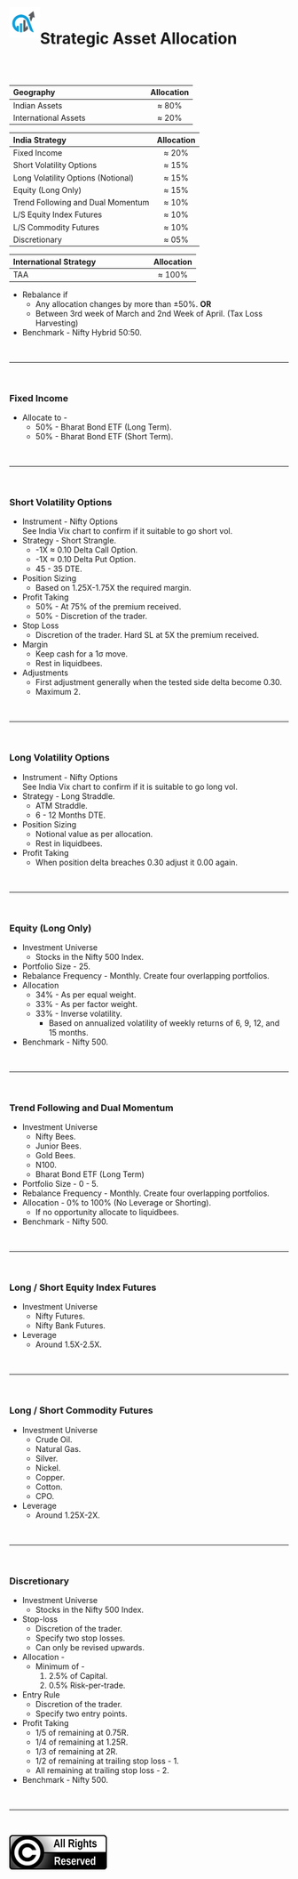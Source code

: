 <img align='left' src='./files/doss_trades_logo-white_background.jpg' width='11%'>
                      
# Strategic Asset Allocation

<br/>
<br/>

| **Geography** &nbsp;&nbsp;&nbsp;&nbsp;&nbsp;&nbsp;&nbsp;&nbsp;&nbsp;&nbsp;&nbsp;&nbsp;&nbsp;&nbsp;&nbsp;&nbsp;&nbsp;&nbsp;&nbsp;&nbsp;&nbsp;&nbsp;&nbsp;&nbsp;&nbsp;&nbsp;&nbsp;&nbsp;&nbsp;&nbsp;&nbsp;&nbsp;&nbsp;&nbsp;&nbsp;&nbsp;&nbsp;&nbsp;&nbsp;&nbsp;&nbsp;                            |**Allocation**|
|:----------------------------------------|:------------:|
| Indian Assets                           |     ≈ 80%    |
| International Assets                    |     ≈ 20%    |

| **India Strategy** &nbsp;&nbsp;&nbsp;&nbsp;&nbsp;&nbsp;&nbsp;&nbsp;&nbsp;&nbsp;&nbsp;&nbsp;&nbsp;&nbsp;&nbsp;&nbsp;&nbsp;&nbsp;&nbsp;&nbsp;&nbsp;&nbsp;&nbsp;&nbsp;&nbsp;&nbsp;&nbsp;&nbsp;&nbsp;&nbsp;&nbsp;&nbsp;&nbsp;&nbsp;&nbsp;&nbsp;                     |**Allocation**|
|:----------------------------------------|:------------:|
| Fixed Income                            |     ≈ 20%    |
| Short Volatility Options                |     ≈ 15%    |
| Long Volatility Options (Notional)      |     ≈ 15%    |
| Equity (Long Only)                      |     ≈ 15%    |
| Trend Following and Dual Momentum       |     ≈ 10%    |
| L/S Equity Index Futures                |     ≈ 10%    |
| L/S Commodity Futures                   |     ≈ 10%    |
| Discretionary                           |     ≈ 05%    |

| **International Strategy** &nbsp;&nbsp;&nbsp;&nbsp;&nbsp;&nbsp;&nbsp;&nbsp;&nbsp;&nbsp;&nbsp;&nbsp;&nbsp;&nbsp;&nbsp;&nbsp;&nbsp;&nbsp;&nbsp;&nbsp;&nbsp;&nbsp;&nbsp;        |**Allocation**|
|:----------------------------------------|:------------:|
| TAA                                     |     ≈ 100%   |

- Rebalance if 
    - Any allocation changes by more than ±50%. __OR__
    - Between 3rd week of March and 2nd Week of April. (Tax Loss Harvesting)
- Benchmark - Nifty Hybrid 50:50.

<br/>

---

<br/>

### Fixed Income

- Allocate to -
    - 50% - Bharat Bond ETF (Long Term).
    - 50% - Bharat Bond ETF (Short Term).

<br/>

---

<br/>

### Short Volatility Options

- Instrument - Nifty Options <br/> See India Vix chart to confirm if it suitable to go short vol.
- Strategy - Short Strangle.
    - -1X ≈ 0.10 Delta Call Option.
    - -1X ≈ 0.10 Delta Put Option.
    - 45 - 35 DTE.
- Position Sizing
    - Based on 1.25X-1.75X the required margin.
- Profit Taking
    - 50% - At 75% of the premium received.
    - 50% - Discretion of the trader.
- Stop Loss
    - Discretion of the trader. Hard SL at 5X the premium received.
- Margin
    - Keep cash for a 1σ move.
    - Rest in liquidbees.
- Adjustments
    - First adjustment generally when the tested side delta become 0.30.
    - Maximum 2.

<br/>

---

<br/>

### Long Volatility Options

- Instrument - Nifty Options <br/> See India Vix chart to confirm if it is suitable to go long vol.
- Strategy - Long Straddle.
    - ATM Straddle.
    - 6 - 12 Months DTE.
- Position Sizing
    - Notional value as per allocation.
    - Rest in liquidbees.
- Profit Taking
    - When position delta breaches 0.30 adjust it 0.00 again.

<br/>

---

<br/>

### Equity (Long Only)

- Investment Universe
    - Stocks in the Nifty 500 Index.
- Portfolio Size - 25.
- Rebalance Frequency - Monthly. Create four overlapping portfolios.
- Allocation 
    - 34% - As per equal weight.
    - 33% - As per factor weight.
    - 33% - Inverse volatility.
        - Based on annualized volatility of weekly returns of 6, 9, 12, and 15 months.
- Benchmark - Nifty 500.

<br/>

---

<br/>

### Trend Following and Dual Momentum

- Investment Universe 
    - Nifty Bees.
    - Junior Bees.
    - Gold Bees.
    - N100.
    - Bharat Bond ETF (Long Term)
- Portfolio Size - 0 - 5.
- Rebalance Frequency - Monthly. Create four overlapping portfolios.
- Allocation - 0% to 100% (No Leverage or Shorting).
    - If no opportunity allocate to liquidbees.
- Benchmark - Nifty 500.

<br/>

---

<br/>

### Long / Short Equity Index Futures

- Investment Universe 
    - Nifty Futures.
    - Nifty Bank Futures.
- Leverage
    - Around 1.5X-2.5X.

<br/>

---

<br/>

### Long / Short Commodity Futures

- Investment Universe 
    - Crude Oil.
    - Natural Gas.
    - Silver.
    - Nickel.
    - Copper.
    - Cotton.
    - CPO.
- Leverage
    - Around 1.25X-2X.

<br/>

---

<br/>

### Discretionary

- Investment Universe 
    - Stocks in the Nifty 500 Index.
- Stop-loss
    - Discretion of the trader.
    - Specify two stop losses.
    - Can only be revised upwards.
- Allocation - 
    - Minimum of -
        1. 2.5% of Capital.
        1. 0.5% Risk-per-trade.
- Entry Rule
    - Discretion of the trader.
    - Specify two entry points.
- Profit Taking
    - 1/5 of remaining at 0.75R.
    - 1/4 of remaining at 1.25R.
    - 1/3 of remaining at 2R.
    - 1/2 of remaining at trailing stop loss - 1.
    - All remaining at trailing stop loss - 2.
- Benchmark - Nifty 500.

<br/>

---

<br/>

![All Rights Reserved](files/all_rights_reserved.svg)
